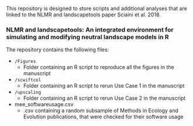 This repository is designed to store scripts and additional analyses that are linked to the NLMR and landscapetools paper Sciaini et al. 2018.

### NLMR and landscapetools: An integrated environment for simulating and modifying neutral landscape models in R

The repository contains the following files:
- `/Figures`
    - Folder containing an R script to reproduce all the figures in the manuscript
 - `/scwiftcol`
    - Folder containing an R script to rerun Use Case 1 in the manuscript
 - `/upscaling`
    - Folder containing an R script to rerun Use Case 2 in the manuscript
- mee_softwareusage.csv
  - .csv containing a random subsample of Methods in Ecology and Evolution publications, that were checked for their software usage
